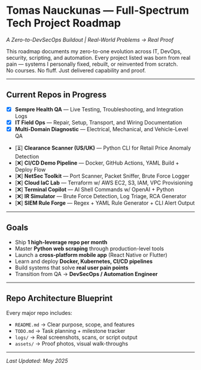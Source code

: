 # Tomas Nauckunas — Full-Spectrum Tech Project Roadmap  
_A Zero-to-DevSecOps Buildout | Real-World Problems → Real Proof_

This roadmap documents my zero-to-one evolution across IT, DevOps, security, scripting, and automation. Every project listed was born from real pain — systems I personally fixed, rebuilt, or reinvented from scratch.  
No courses. No fluff. Just delivered capability and proof.

---

## Current Repos in Progress

- [x] **Sempre Health QA** — Live Testing, Troubleshooting, and Integration Logs  
- [x] **IT Field Ops** — Repair, Setup, Transport, and Wiring Documentation  
- [x] **Multi-Domain Diagnostic** — Electrical, Mechanical, and Vehicle-Level QA  
- [⏳] **Clearance Scanner (US/UK)** — Python CLI for Retail Price Anomaly Detection  
- [❌] **CI/CD Demo Pipeline** — Docker, GitHub Actions, YAML Build + Deploy Flow  
- [❌] **NetSec Toolkit** — Port Scanner, Packet Sniffer, Brute Force Logger  
- [❌] **Cloud IaC Lab** — Terraform w/ AWS EC2, S3, IAM, VPC Provisioning  
- [❌] **Terminal Copilot** — AI Shell Commands w/ OpenAI + Python  
- [❌] **IR Simulator** — Brute Force Detection, Log Triage, RCA Generator  
- [❌] **SIEM Rule Forge** — Regex + YAML Rule Generator + CLI Alert Output  

---

## Goals  

- Ship **1 high-leverage repo per month**  
- Master **Python web scraping** through production-level tools  
- Launch a **cross-platform mobile app** (React Native or Flutter)  
- Learn and deploy **Docker, Kubernetes, CI/CD pipelines**  
- Build systems that solve **real user pain points**  
- Transition from QA → **DevSecOps / Automation Engineer**

---

## Repo Architecture Blueprint  

Every major repo includes:

- `README.md` → Clear purpose, scope, and features  
- `TODO.md` → Task planning + milestone tracker  
- `logs/` → Real screenshots, scans, or script output  
- `assets/` → Proof photos, visual walk-throughs

---

_Last Updated: May 2025_

